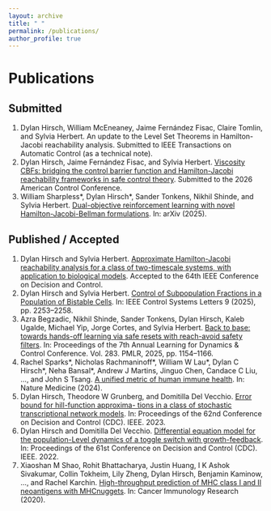 ```yaml
---
layout: archive
title: " "
permalink: /publications/
author_profile: true
---
```


# Publications

## Submitted

1. Dylan Hirsch, William McEneaney, Jaime Fernández Fisac, Claire Tomlin, and Sylvia Herbert. An update to the
Level Set Theorems in Hamilton-Jacobi reachability analysis. Submitted to IEEE Transactions on
Automatic Control (as a technical note).
2. Dylan Hirsch, Jaime Fernández Fisac, and Sylvia Herbert. [Viscosity CBFs: bridging the control barrier
function and Hamilton-Jacobi reachability frameworks in safe control theory](https://arxiv.org/abs/2510.09929). Submitted to the 2026
American Control Conference.
3.  William Sharpless\*, Dylan Hirsch\*, Sander Tonkens, Nikhil Shinde, and Sylvia Herbert. [Dual-objective
reinforcement learning with novel Hamilton-Jacobi-Bellman formulations](https://arxiv.org/abs/2506.16016). In: arXiv (2025).

## Published / Accepted

1. Dylan Hirsch and Sylvia Herbert. [Approximate Hamilton-Jacobi reachability analysis for a class of
two-timescale systems, with application to biological models](https://arxiv.org/abs/2503.11021). Accepted to the 64th IEEE Conference on Decision and
Control.
2. Dylan Hirsch and Sylvia Herbert. [Control of Subpopulation Fractions in a Population of Bistable Cells](https://ieeexplore.ieee.org/abstract/document/11177224). In:
IEEE Control Systems Letters 9 (2025), pp. 2253–2258.
3. Azra Begzadic, Nikhil Shinde, Sander Tonkens, Dylan Hirsch, Kaleb Ugalde, Michael Yip, Jorge Cortes,
and Sylvia Herbert. [Back to base: towards hands-off learning via safe resets with reach-avoid safety
filters](https://proceedings.mlr.press/v283/begzadic25a.html). In: Proceedings of the 7th Annual Learning for Dynamics & Control Conference. Vol. 283. PMLR,
2025, pp. 1154–1166.
4. Rachel Sparks\*, Nicholas Rachmaninoff\*, William W Lau\*, Dylan C Hirsch\*, Neha Bansal\*, Andrew J
Martins, Jinguo Chen, Candace C Liu, ..., and John S Tsang. [A unified metric of human immune health](https://www.nature.com/articles/s41591-024-03092-6).
In: Nature Medicine (2024).
5. Dylan Hirsch, Theodore W Grunberg, and Domitilla Del Vecchio. [Error bound for hill-function approxima-
tions in a class of stochastic transcriptional network models](https://ieeexplore.ieee.org/abstract/document/10383993). In: Proceedings of the 62nd Conference on
Decision and Control (CDC). IEEE. 2023.
6. Dylan Hirsch and Domitilla Del Vecchio. [Differential equation model for the population-Level dynamics
of a toggle switch with growth-feedback](https://ieeexplore.ieee.org/abstract/document/9993374). In: Proceedings of the 61st Conference on Decision and Control
(CDC). IEEE. 2022.
7. Xiaoshan M Shao, Rohit Bhattacharya, Justin Huang, I K Ashok Sivakumar, Collin Tokheim, Lily Zheng,
Dylan Hirsch, Benjamin Kaminow, ..., and Rachel Karchin. [High-throughput prediction of MHC class I
and II neoantigens with MHCnuggets](https://aacrjournals.org/cancerimmunolres/article/8/3/396/469597/High-Throughput-Prediction-of-MHC-Class-I-and-II). In: Cancer Immunology Research (2020).
